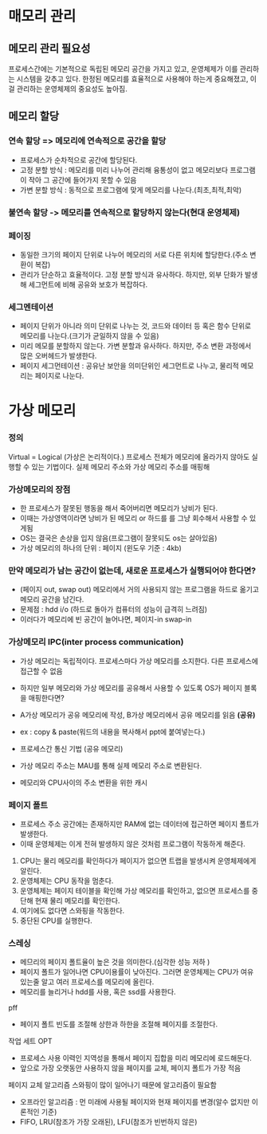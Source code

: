 # 매모리 관리
## 메모리 관리 필요성
프로세스간에는 기본적으로 독립된 메모리 공간을 가지고 있고, 운영체제가 이를 관리하는 시스템을 갖추고 있다. 
한정된 메모리를 효율적으로 사용해야 하는게 중요해졌고, 이걸 관리하는 운영체제의 중요성도 높아짐.

## 메모리 할당

### 연속 할당 => 메모리에 연속적으로 공간을 할당
- 프로세스가 순차적으로 공간에 할당된다.
- 고정 분할 방식 : 메모리를 미리 나누어 관리해 융통성이 없고 메모리보다 프로그램이 작아 그 공간에 들어가지 못할 수 있음
- 가변 분할 방식 : 동적으로 프로그램에 맞게 메모리를 나눈다.(최초,최적,최악)

### 불연속 할당 -> 메모리를 연속적으로 할당하지 않는다(현대 운영체제)
### 페이징
- 동일한 크기의 페이지 단위로 나누어 메모리의 서로 다른 위치에 할당한다.(주소 변환이 복잡)
- 관리가 단순하고 효율적이다. 고정 분할 방식과 유사하다. 하지만, 외부 단화가 발생해 세그먼트에 비해 공유와 보호가 복잡하다.

### 세그멘테이션
- 페이지 단위가 아니라 의미 단위로 나누는 것, 코드와 데이터 등 혹은 함수 단위로 메모리를 나눈다.(크기가 균일하지 않을 수 있음)
- 미리 메모를 분할하지 않는다. 가변 분할과 유사하다. 하지만, 주소 변환 과정에서 많은 오버헤드가 발생한다. 
- 페이지 세그먼테이션 : 공유난 보안을 의미단위인 세그먼트로 나누고, 물리적 메모리는 페이지로 나눈다.

# 가상 메모리

### 정의
Virtual = Logical (가상은 논리적이다.)
프로세스 전체가 메모리에 올라가지 않아도 실행할 수 있는 기법이다. 실제 메모리 주소와 가상 메모리 주소를 매핑해

### 가상메모리의 장점
- 한 프로세스가 잘못된 행동을 해서 죽어버리면 메모리가 낭비가 된다.
- 이때는 가상영역이라면 낭비가 된 메모리 or 하드를 를 그냥 회수해서 사용할 수 있게됨
- OS는 결국은 손상을 입지 않음(프로그램이 잘못되도 os는 살아있음)
- 가상 메모리의 하나의 단위 : 페이지 (윈도우 기준 : 4kb)

### 만약 메모리가 남는 공간이 없는데, 새로운 프로세스가 실행되어야 한다면?
- (페이지 out, swap out) 메모리에서 거의 사용되지 않는 프로그램을 하드로 옮기고 메모리 공간을 남긴다.
- 문제점 : hdd i/o (하드로 돌아가 컴퓨터의 성능이 급격히 느려짐)
- 이러다가 메모리에 빈 공간이 늘어나면, 페이지-in swap-in

### 가상메모리 IPC(inter process communication)
- 가상 메모리는 독립적이다. 프로세스마다 가상 메모리를 소지한다. 다른 프로세스에 접근할 수 없음
- 하지만 일부 메모리와 가상 메모리를 공유해서 사용할 수 있도록 OS가 페이지 블록을 매핑한다면?
- A가상 메모리가 공유 메모리에 작성, B가상 메모리에서 공유 메모리를 읽음 **(공유)**
- ex : copy & paste(워드의 내용을 복사해서 ppt에 붙여넣는다.)
- 프로세스간 통신 기법 (공유 메모리)

- 가상 메모리 주소는 MAU를 통해 실제 메모리 주소로 변환된다.
- 메모리와 CPU사이의 주소 변환을 위한 캐시

### 페이지 폴트
- 프로세스 주소 공간에는 존재하지만 RAM에 없는 데이터에 접근하면 페이지 폴트가 발생한다.
- 이때 운영체제는 이게 전혀 발생하지 않은 것처럼 프로그램이 작동하게 해준다.

1. CPU는 물리 메모리를 확인하다가 페이지가 없으면 트랩을 발생시켜 운영체제에게 알린다.
2. 운영체제는 CPU 동작을 멈춘다.
3. 운영체제는 페이지 테이블을 확인해 가상 메모리를 확인하고, 없으면 프로세스를 중단해 현재 물리 메모리를 확인한다.
4. 여기에도 없다면 스와핑을 작동한다.
5. 중단된 CPU를 실행한다.

### 스레싱
- 메므리의 페이지 폴트율이 높은 것을 의미한다.(심각한 성능 저하 )
- 페이지 폴트가 일어나면 CPU이용률이 낮아진다. 그러면 운영체제는 CPU가 여유있는줄 알고 여러 프로세스를 메모리에 올린다.
- 메모리를 늘리거나 hdd를 사용, 혹은 ssd를 사용한다.

pff
- 페이지 폴트 빈도를 조절해 상한과 하한을 조절해 페이지를 조절한다.

작업 세트 OPT
- 프로세스 사용 이력인 지역성을 통해서 페이지 집합을 미리 메모리에 로드해둔다.
- 앞으로 가장 오랫동안 사용하지 않을 페이지를 교체, 페이지 폴트가 가장 적음

페이지 교체 알고리즘
스와핑이 많이 일어나기 때문에 알고리즘이 필요함
- 오프라인 알고리즘 : 먼 미래에 사용될 페이지와 현재 페이지를 변경(알수 없지만 이론적인 기준)
- FIFO, LRU(참조가 가장 오래된), LFU(참조가 빈번하지 않은)
